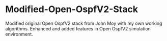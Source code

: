# Modified-Open-OspfV2-Stack
Modified original Open OspfV2 stack from John Moy with my own working algorithms. Enhanced and added features in Open OspfV2 simulation environment. 
